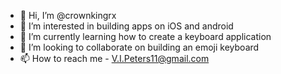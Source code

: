 - 👋 Hi, I’m @crownkingrx
- 👀 I’m interested in building apps on iOS and android
- 🌱 I’m currently learning how to create a keyboard application
- 💞️ I’m looking to collaborate on building an emoji keyboard
- 📫 How to reach me - V.I.Peters11@gmail.com

<!---
crownkingrx/crownkingrx is a ✨ special ✨ repository because its `README.md` (this file) appears on your GitHub profile.
You can click the Preview link to take a look at your changes.
--->
